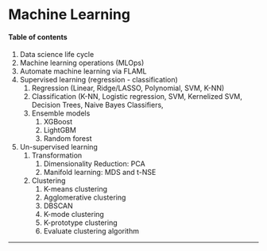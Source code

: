 <h1>Machine Learning</h1>

<a id='up'></a>

<h4> Table of contents </h4>

 
 
1. Data science life cycle
2. Machine learning operations (MLOps)
3. Automate machine learning via FLAML
4. Supervised learning (regression - classification)
    1. Regression (Linear, Ridge/LASSO, Polynomial, SVM, K-NN)
    2. Classification (K-NN, Logistic regression, SVM, Kernelized SVM, Decision Trees, Naive Bayes Classifiers, 
    3. Ensemble models
        1. XGBoost
        2. LightGBM
        3. Random forest
5. Un-supervised learning
     1. Transformation
        1. Dimensionality Reduction: PCA
        2. Manifold learning: MDS and t-NSE
     2. Clustering
        1. K-means clustering
        2. Agglomerative clustering 
        3. DBSCAN
        4. K-mode clustering
        5. K-prototype clustering
        6. Evaluate clustering algorithm

---
